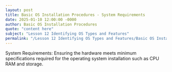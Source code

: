 ```yaml
---
layout: post
title: Basic OS Installation Procedures - System Requirements
date: 2025-01-10 12:00:00 -0000
author: Basic OS Installation Procedures
quote: "content here"
subject: "Lesson 12 Identifying OS Types and Features"
permalink: "/Lesson 12 Identifying OS Types and Features/Basic OS Installation Procedures/Basic OS Installation Procedures - System Requirements"
---
```


System Requirements: Ensuring the hardware meets minimum specifications required for the operating system installation such as CPU RAM and storage.
